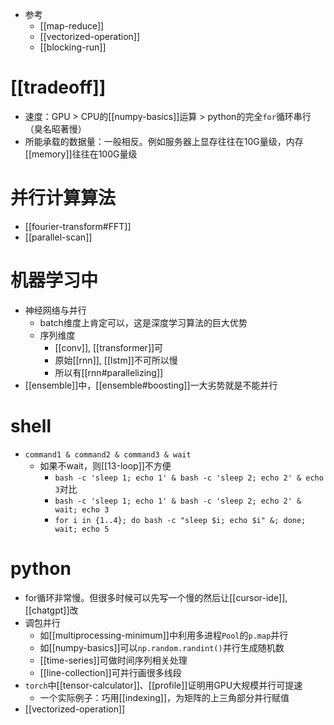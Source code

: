 - 参考
  - [[map-reduce]]
  - [[vectorized-operation]]
  - [[blocking-run]]
# [[tradeoff]]
- 速度：GPU > CPU的[[numpy-basics]]运算 > python的完全`for`循环串行（臭名昭著慢）
- 所能承载的数据量：一般相反。例如服务器上显存往往在10G量级，内存[[memory]]往往在100G量级
# 并行计算算法
- [[fourier-transform#FFT]]
- [[parallel-scan]]
# 机器学习中
- 神经网络与并行
  - batch维度上肯定可以，这是深度学习算法的巨大优势
  - 序列维度
    - [[conv]], [[transformer]]可
    - 原始[[rnn]], [[lstm]]不可所以慢
    - 所以有[[rnn#parallelizing]]
- [[ensemble]]中，[[ensemble#boosting]]一大劣势就是不能并行
# shell
- `command1 & command2 & command3 & wait`
  - 如果不wait，则[[13-loop]]不方便
    - `bash -c 'sleep 1; echo 1' & bash -c 'sleep 2; echo 2' & echo 3`对比
    - `bash -c 'sleep 1; echo 1' & bash -c 'sleep 2; echo 2' & wait; echo 3`
    - `for i in {1..4}; do bash -c "sleep $i; echo $i" &; done; wait; echo 5`
# python
- for循环非常慢。但很多时候可以先写一个慢的然后让[[cursor-ide]], [[chatgpt]]改
- 调包并行
  - 如[[multiprocessing-minimum]]中利用多进程`Pool`的`p.map`并行
  - 如[[numpy-basics]]可以`np.random.randint()`并行生成随机数
  - [[time-series]]可做时间序列相关处理
  - [[line-collection]]可并行画很多线段
- `torch`中[[tensor-calculator]]、[[profile]]证明用GPU大规模并行可提速
  - 一个实际例子：巧用[[indexing]]，为矩阵的上三角部分并行赋值
- [[vectorized-operation]]
